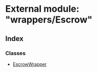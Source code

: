 # External module: "wrappers/Escrow"

## Index

### Classes

* [EscrowWrapper](../classes/_wrappers_escrow_.escrowwrapper.md)
